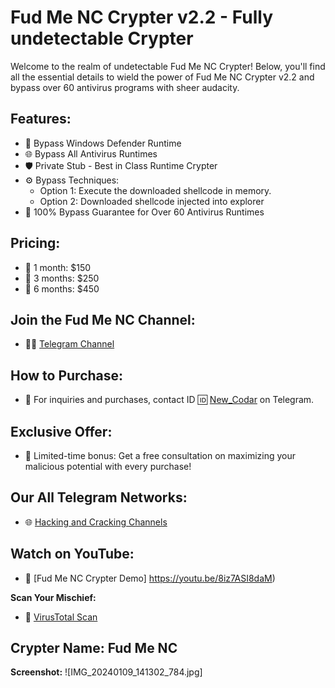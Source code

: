 # Fud Me NC Crypter v2.2 - Fully undetectable Crypter

Welcome to the realm of undetectable Fud Me NC Crypter! Below, you'll find all the essential details to wield the power of Fud Me NC Crypter v2.2 and bypass over 60 antivirus programs with sheer audacity.


## Features:
- 🚀 Bypass Windows Defender Runtime
- 🌐 Bypass All Antivirus Runtimes
- 🛡️ Private Stub - Best in Class Runtime Crypter
- ⚙️ Bypass Techniques:
  - Option 1: Execute the downloaded shellcode in memory.
  - Option 2: Downloaded shellcode injected into explorer
- 💯 100% Bypass Guarantee for Over 60 Antivirus Runtimes

## Pricing:
- 💼 1 month: $150  
- 💼 3 months: $250  
- 💼 6 months: $450  

## Join the Fud Me NC Channel:
- 🕵️‍♂️ [Telegram Channel](https://t.me/FudCrypter_by_NewCoder)

## How to Purchase:
- 💬 For inquiries and purchases, contact ID 🆔 [New_Codar](https://t.me/New_Codar) on Telegram.

## Exclusive Offer:
- 🎁 Limited-time bonus: Get a free consultation on maximizing your malicious potential with every purchase!

## Our All Telegram Networks:
- 🌐 [Hacking and Cracking Channels](https://t.me/OurAllNetwork)

## Watch on YouTube:
- 🎥 [Fud Me NC Crypter Demo]
https://youtu.be/8iz7ASI8daM)

**Scan Your Mischief:**
- 🦠 [VirusTotal Scan](https://virusscan.jotti.org/en-US/filescanjob/meteoriteeor3oc)

## Crypter Name: Fud Me NC

**Screenshot:**
![IMG_20240109_141302_784.jpg]
